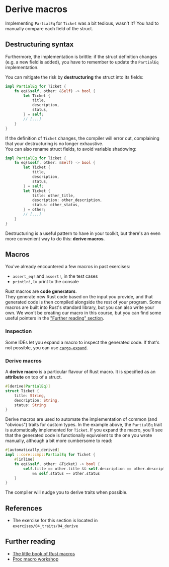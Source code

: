 # Derive macros

Implementing `PartialEq` for `Ticket` was a bit tedious, wasn't it?
You had to manually compare each field of the struct.

## Destructuring syntax

Furthermore, the implementation is brittle: if the struct definition changes
(e.g. a new field is added), you have to remember to update the `PartialEq` implementation.

You can mitigate the risk by **destructuring** the struct into its fields:

```rust
impl PartialEq for Ticket {
    fn eq(&self, other: &Self) -> bool {
        let Ticket {
            title,
            description,
            status,
        } = self;
        // [...]
    }
}
```

If the definition of `Ticket` changes, the compiler will error out, complaining that your
destructuring is no longer exhaustive.\
You can also rename struct fields, to avoid variable shadowing:

```rust
impl PartialEq for Ticket {
    fn eq(&self, other: &Self) -> bool {
        let Ticket {
            title,
            description,
            status,
        } = self;
        let Ticket {
            title: other_title,
            description: other_description,
            status: other_status,
        } = other;
        // [...]
    }
}
```

Destructuring is a useful pattern to have in your toolkit, but
there's an even more convenient way to do this: **derive macros**.

## Macros

You've already encountered a few macros in past exercises:

- `assert_eq!` and `assert!`, in the test cases
- `println!`, to print to the console

Rust macros are **code generators**.\
They generate new Rust code based on the input you provide, and that generated code is then compiled alongside
the rest of your program. Some macros are built into Rust's standard library, but you can also
write your own. We won't be creating our macro in this course, but you can find some useful
pointers in the ["Further reading" section](#further-reading).

### Inspection

Some IDEs let you expand a macro to inspect the generated code. If that's not possible, you can use
[`cargo-expand`](https://github.com/dtolnay/cargo-expand).

### Derive macros

A **derive macro** is a particular flavour of Rust macro. It is specified as an **attribute** on top of a struct.

```rust
#[derive(PartialEq)]
struct Ticket {
    title: String,
    description: String,
    status: String
}
```

Derive macros are used to automate the implementation of common (and "obvious") traits for custom types.
In the example above, the `PartialEq` trait is automatically implemented for `Ticket`.
If you expand the macro, you'll see that the generated code is functionally equivalent to the one you wrote manually,
although a bit more cumbersome to read:

```rust
#[automatically_derived]
impl ::core::cmp::PartialEq for Ticket {
    #[inline]
    fn eq(&self, other: &Ticket) -> bool {
        self.title == other.title && self.description == other.description
            && self.status == other.status
    }
}
```

The compiler will nudge you to derive traits when possible.

## References

- The exercise for this section is located in `exercises/04_traits/04_derive`

## Further reading

- [The little book of Rust macros](https://veykril.github.io/tlborm/)
- [Proc macro workshop](https://github.com/dtolnay/proc-macro-workshop)
